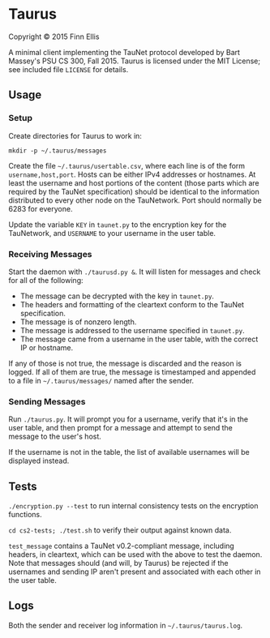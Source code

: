 # Taurus

Copyright © 2015 Finn Ellis

A minimal client implementing the TauNet protocol developed by Bart Massey's PSU CS 300, Fall 2015. Taurus is licensed under the MIT License; see included file `LICENSE` for details.

## Usage

### Setup

Create directories for Taurus to work in:

```
mkdir -p ~/.taurus/messages
```

Create the file `~/.taurus/usertable.csv`, where each line is of the form `username,host,port`. Hosts can be either IPv4 addresses or hostnames. At least the username and host portions of the content (those parts which are required by the TauNet specification) should be identical to the information distributed to every other node on the TauNetwork. Port should normally be 6283 for everyone.

Update the variable `KEY` in `taunet.py` to the encryption key for the TauNetwork, and `USERNAME` to your username in the user table.

### Receiving Messages

Start the daemon with `./taurusd.py &`. It will listen for messages and check for all of the following:

* The message can be decrypted with the key in `taunet.py`.
* The headers and formatting of the cleartext conform to the TauNet specification.
* The message is of nonzero length.
* The message is addressed to the username specified in `taunet.py`.
* The message came from a username in the user table, with the correct IP or hostname.

If any of those is not true, the message is discarded and the reason is logged. If all of them are true, the message is timestamped and appended to a file in `~/.taurus/messages/` named after the sender.

### Sending Messages

Run `./taurus.py`. It will prompt you for a username, verify that it's in the user table, and then prompt for a message and attempt to send the message to the user's host.

If the username is not in the table, the list of available usernames will be displayed instead.

## Tests

`./encryption.py --test` to run internal consistency tests on the encryption functions.

`cd cs2-tests; ./test.sh` to verify their output against known data.

`test_message` contains a TauNet v0.2-compliant message, including headers, in cleartext, which can be used with the above to test the daemon. Note that messages should (and will, by Taurus) be rejected if the usernames and sending IP aren't present and associated with each other in the user table.

## Logs

Both the sender and receiver log information in `~/.taurus/taurus.log`.
